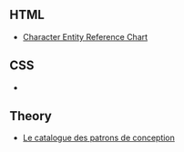 ## HTML

- [Character Entity Reference Chart](https://dev.w3.org/html5/html-author/charref)

## CSS

- 

## Theory

- [Le catalogue des patrons de conception](https://refactoring.guru/fr/design-patterns)